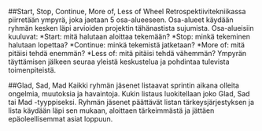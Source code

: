 ##Start, Stop, Continue, More of, Less of Wheel
Retrospektiivitekniikassa piirretään ympyrä, joka jaetaan 5 osa-alueeseen. Osa-alueet käydään ryhmän kesken läpi arvioiden projektin tähänastista sujumista. Osa-alueisiin kuuluvat:
*Start: mitä halutaan aloittaa tekemään?
*Stop: minkä tekeminen halutaan lopettaa?
*Continue: minkä tekemistä jatketaan?
*More of: mitä pitäisi tehdä enemmän?
*Less of: mitä pitäisi tehdä vähemmän? 
Ympyrän täyttämisen jälkeen seuraa yleistä keskustelua ja pohdintaa tulevista toimenpiteistä.

##Glad, Sad, Mad
Kaikki ryhmän jäsenet listaavat sprintin aikana olleita ongelmia, muutoksia ja havaintoja. Kukin listaus luokitellaan joko Glad, Sad tai Mad -tyyppiseksi. Ryhmän jäsenet päättävät listan tärkeysjärjestyksen ja lista käydään läpi sen mukaan, aloittaen tärkeimmästä ja jättäen epäoleellisemmat asiat loppuun.
